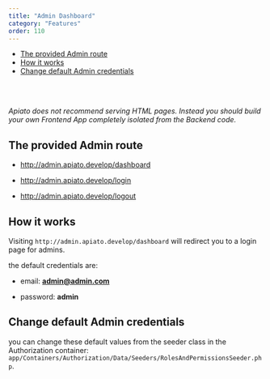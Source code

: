 ```yaml
---
title: "Admin Dashboard"
category: "Features"
order: 110
---
```


- [The provided Admin route](#the-provided-admin-route)
- [How it works](#how-it-works)
- [Change default Admin credentials](#change-default-admin-credentials)

<br>
<br>


*Apiato does not recommend serving HTML pages. Instead you should build your own Frontend App completely isolated from the Backend code.*

<a name="the-provided-admin-route"></a>

## The provided Admin route

- http://admin.apiato.develop/dashboard

- http://admin.apiato.develop/login

- http://admin.apiato.develop/logout

<a name="how-it-works"></a>

## How it works

Visiting `http://admin.apiato.develop/dashboard` will redirect you to a login page for admins.

the default credentials are:

- email: **admin@admin.com**

- password: **admin**

<a name="change-default-admin-credentials"></a>

## Change default Admin credentials

you can change these default values from the seeder class in the Authorization container: `app/Containers/Authorization/Data/Seeders/RolesAndPermissionsSeeder.php`.

